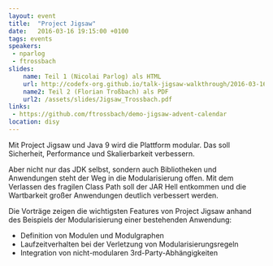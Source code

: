 ```yaml
---
layout: event
title:  "Project Jigsaw"
date:   2016-03-16 19:15:00 +0100
tags: events
speakers:
 - nparlog
 - ftrossbach
slides: 
    name: Teil 1 (Nicolai Parlog) als HTML
    url: http://codefx-org.github.io/talk-jigsaw-walkthrough/2016-03-16-JUG-Ka/
    name2: Teil 2 (Florian Troßbach) als PDF
    url2: /assets/slides/Jigsaw_Trossbach.pdf
links:
 - https://github.com/ftrossbach/demo-jigsaw-advent-calendar
location: disy
---
```


Mit Project Jigsaw und Java 9 wird die Plattform modular. Das soll Sicherheit, Performance und Skalierbarkeit verbessern.

Aber nicht nur das JDK selbst, sondern auch Bibliotheken und Anwendungen steht der Weg in die Modularisierung offen. Mit dem Verlassen des fragilen Class Path soll der JAR Hell entkommen und die Wartbarkeit großer Anwendungen deutlich verbessert werden.

Die Vorträge zeigen die wichtigsten Features von Project Jigsaw anhand des Beispiels der Modularisierung einer bestehenden Anwendung:

- Definition von Modulen und Modulgraphen
- Laufzeitverhalten bei der Verletzung von Modularisierungsregeln
- Integration von nicht-modularen 3rd-Party-Abhängigkeiten
